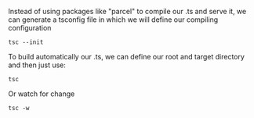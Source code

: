 Instead of using packages like "parcel" to compile our .ts and serve it, we can generate a tsconfig file in which we will define our compiling configuration

`tsc --init`

To build automatically our .ts, we can define our root and target directory and then just use:

`tsc`

Or watch for change

`tsc -w`
